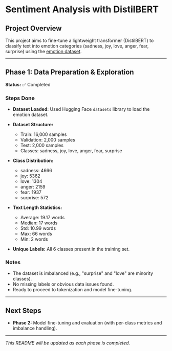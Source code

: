 # Sentiment Analysis with DistilBERT

## Project Overview

This project aims to fine-tune a lightweight transformer (DistilBERT) to classify text into emotion categories (sadness, joy, love, anger, fear, surprise) using the [emotion dataset](https://huggingface.co/datasets/emotion).

---

## Phase 1: Data Preparation & Exploration

**Status:** ✅ Completed

### Steps Done

- **Dataset Loaded:** Used Hugging Face `datasets` library to load the emotion dataset.
- **Dataset Structure:**  
  - Train: 16,000 samples  
  - Validation: 2,000 samples  
  - Test: 2,000 samples  
  - Classes: sadness, joy, love, anger, fear, surprise

- **Class Distribution:**
  - sadness: 4666
  - joy: 5362
  - love: 1304
  - anger: 2159
  - fear: 1937
  - surprise: 572

- **Text Length Statistics:**
  - Average: 19.17 words
  - Median: 17 words
  - Std: 10.99 words
  - Max: 66 words
  - Min: 2 words

- **Unique Labels:** All 6 classes present in the training set.

### Notes

- The dataset is imbalanced (e.g., "surprise" and "love" are minority classes).
- No missing labels or obvious data issues found.
- Ready to proceed to tokenization and model fine-tuning.

---

## Next Steps

- **Phase 2:** Model fine-tuning and evaluation (with per-class metrics and imbalance handling).

---

*This README will be updated as each phase is completed.*